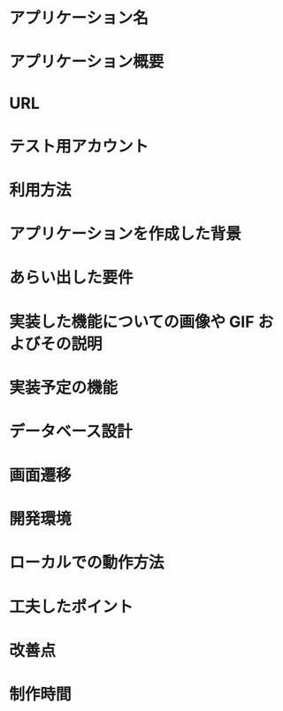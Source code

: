 # アプリケーション名

# アプリケーション概要

# URL

# テスト用アカウント

# 利用方法

# アプリケーションを作成した背景

# あらい出した要件

# 実装した機能についての画像や GIF およびその説明

# 実装予定の機能

# データベース設計

# 画面遷移

# 開発環境

# ローカルでの動作方法

# 工夫したポイント

# 改善点

# 制作時間
